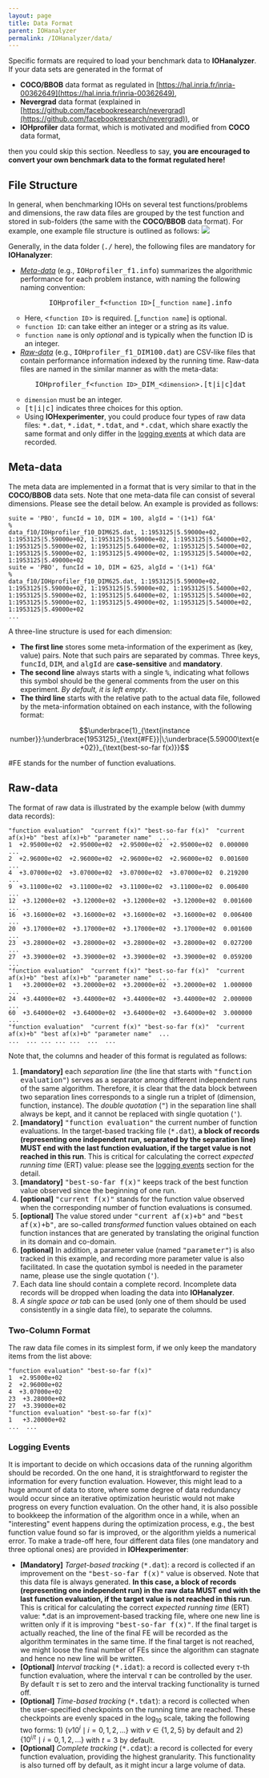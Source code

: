 ```yaml
---
layout: page
title: Data Format
parent: IOHanalyzer
permalink: /IOHanalyzer/data/
--- 
```


Specific formats are required to load your benchmark data to **IOHanalyzer**. If your data sets are generated in the format of

* **COCO/BBOB** data format as regulated in [https://hal.inria.fr/inria-00362649](https://hal.inria.fr/inria-00362649),
* **Nevergrad** data format (explained in [https://github.com/facebookresearch/nevergrad](https://github.com/facebookresearch/nevergrad)), or
* **IOHprofiler** data format, which is motivated and modified from **COCO** data format,

then you could skip this section. Needless to say, **you are encouraged to convert your own benchmark data to the format regulated here!**

## File Structure
In general, when benchmarking IOHs on several test functions/problems and dimensions, the raw data files are grouped by the test function and stored in sub-folders (the same with the **COCO/BBOB** data format). For example, one example file structure is outlined as follows:
![](/assets/fig/data.jpg)

Generally, in the data folder (<tt>./</tt> here), the following files are mandatory for **IOHanalyzer**:

<ul>
    <li><a href="#meta-data"><i>Meta-data</i></a> (e.g., <tt>IOHprofiler_f1.info</tt>) summarizes the algorithmic performance for each problem instance, with naming the following naming convention:
    <p style="text-align:center"><tt>IOHprofiler_f<<code>function ID</code>>[_<code>function name</code>].info</tt></p>  
        <ul style="margin-left:-15px;">
            <li> Here, <<code>function ID</code>> is required. [_<code>function name</code>] is optional.</li>
            <li><code>function ID</code>: can take  either an integer or a string as its value.</li>
            <li><code>function name</code> is only <i>optional</i> and is typically when the function ID is an integer.</li>
        </ul>
    </li>
    <li><a href="#raw-data"><i>Raw-data</i></a> (e.g., <tt>IOHprofiler_f1_DIM100.dat</tt>) are CSV-like files that contain performance information indexed by the running time. Raw-data files are named in the similar manner as with the meta-data:
    <p style="text-align:center"><tt>IOHprofiler_f<<code>function ID</code>>_DIM_<<code>dimension</code>>.[t|i|c]dat</tt></p>
    <ul style="margin-left:-15px;">
        <li><code>dimension</code> must be an integer.</li>
        <li><tt>[t|i|c]</tt> indicates three choices for this option.</li>
        <li>Using <b>IOHexperimenter</b>, you could produce four types of raw data files: <tt>*.dat</tt>, <tt>*.idat</tt>, <tt>*.tdat</tt>, and <tt>*.cdat</tt>, which share exactly the same format and only differ in the <a href="#logging-events">logging events</a> at which data are recorded.</li>
    </ul>
    </li>
</ul>

## <a name="meta-data"></a>Meta-data

 The meta data are implemented in a format that is very similar to that in the **COCO/BBOB** data sets. Note that one meta-data file can consist of several dimensions. Please see the detail below. An example is provided as follows:

```{bash}
suite = 'PBO', funcId = 10, DIM = 100, algId = '(1+1) fGA'
%
data_f10/IOHprofiler_f10_DIM625.dat, 1:1953125|5.59000e+02,
1:1953125|5.59000e+02, 1:1953125|5.59000e+02, 1:1953125|5.54000e+02,
1:1953125|5.59000e+02, 1:1953125|5.64000e+02, 1:1953125|5.54000e+02,
1:1953125|5.59000e+02, 1:1953125|5.49000e+02, 1:1953125|5.54000e+02,
1:1953125|5.49000e+02
suite = 'PBO', funcId = 10, DIM = 625, algId = '(1+1) fGA'
%
data_f10/IOHprofiler_f10_DIM625.dat, 1:1953125|5.59000e+02,
1:1953125|5.59000e+02, 1:1953125|5.59000e+02, 1:1953125|5.54000e+02,
1:1953125|5.59000e+02, 1:1953125|5.64000e+02, 1:1953125|5.54000e+02,
1:1953125|5.59000e+02, 1:1953125|5.49000e+02, 1:1953125|5.54000e+02,
1:1953125|5.49000e+02
...
```

A three-line structure is used for each dimension:

* **The first line** stores some meta-information of the experiment as (key, value) pairs. Note that such pairs are separated by commas. Three keys, <tt>funcId</tt>, <tt>DIM</tt>, and <tt>algId</tt> are **case-sensitive** and **mandatory**.
* **The second line** always starts with a single <tt>%</tt>, indicating what follows this symbol should be the general comments from the user on this experiment. _By default, it is left empty_.
* **The third line** starts with the relative path to the actual data file, followed by the meta-information obtained on each instance, with the following format: 
<p style="text-align:center">$$\underbrace{1}_{\text{instance number}}:\underbrace{1953125}_{\text{#FE}}|\;\underbrace{5.59000\text{e+02}}_{\text{best-so-far f(x)}}$$</p>

$\text{#FE}$ stands for the number of function evaluations.

## <a name="raw-data"></a>Raw-data

The format of raw data is illustrated by the example below (with dummy data records):

```{bash}
"function evaluation"  "current f(x)" "best-so-far f(x)"  "current af(x)+b" "best af(x)+b" "parameter name"  ...
1  +2.95000e+02  +2.95000e+02  +2.95000e+02  +2.95000e+02  0.000000  ...
2  +2.96000e+02  +2.96000e+02  +2.96000e+02  +2.96000e+02  0.001600  ...
4  +3.07000e+02  +3.07000e+02  +3.07000e+02  +3.07000e+02  0.219200  ...
9  +3.11000e+02  +3.11000e+02  +3.11000e+02  +3.11000e+02  0.006400  ...
12  +3.12000e+02  +3.12000e+02  +3.12000e+02  +3.12000e+02  0.001600  ...
16  +3.16000e+02  +3.16000e+02  +3.16000e+02  +3.16000e+02  0.006400  ...
20  +3.17000e+02  +3.17000e+02  +3.17000e+02  +3.17000e+02  0.001600  ...
23  +3.28000e+02  +3.28000e+02  +3.28000e+02  +3.28000e+02  0.027200  ...
27  +3.39000e+02  +3.39000e+02  +3.39000e+02  +3.39000e+02  0.059200  ...
"function evaluation"  "current f(x)" "best-so-far f(x)"  "current af(x)+b" "best af(x)+b" "parameter name"  ...
1   +3.20000e+02  +3.20000e+02  +3.20000e+02  +3.20000e+02  1.000000  ...
24  +3.44000e+02  +3.44000e+02  +3.44000e+02  +3.44000e+02  2.000000  ...
60  +3.64000e+02  +3.64000e+02  +3.64000e+02  +3.64000e+02  3.000000  ...
"function evaluation"  "current f(x)" "best-so-far f(x)"  "current af(x)+b" "best af(x)+b" "parameter name"  ...
...  ... ... ... ...  ...  ...
```

Note that, the columns and header of this format is regulated as follows:

1. **[mandatory]** each _separation line_ (the line that starts with <tt>"function evaluation"</tt>) serves as a separator among different independent runs of the same algorithm. Therefore, it is clear that the data block between two separation lines corresponds to a single run a triplet of (dimension, function, instance). The _double quotation_ (<tt>"</tt>) in the separation line shall always be kept, and it cannot be replaced with single quotation (<tt>'</tt>).
2. **[mandatory]** <tt>"function evaluation"</tt> the current number of function evaluations. In the target-based tracking file (<tt>*.dat</tt>), **a block of records (representing one independent run, separated by the separation line) MUST end with the last function evaluation, if the target value is not reached in this run**. This is critical for calculating the correct _expected running time_ (ERT) value: please see the [logging events](#logging-events) section for the detail.
3. **[mandatory]** <tt>"best-so-far f(x)"</tt> keeps track of the best function value observed since the beginning of one run.
4. **[optional]** <tt>"current f(x)"</tt> stands for the function value observed when the corresponding number of function evaluations is consumed.
5. **[optional]** The value stored under <tt>"current af(x)+b"</tt> and <tt>"best af(x)+b"</tt>, are so-called _transformed_ function values obtained on each function instances that are generated by translating the original function in its domain and co-domain.
6. **[optional]** In addition, a parameter value (named <tt>"parameter"</tt>) is also tracked in this example, and recording more parameter value is also facilitated. In case the quotation symbol is needed in the parameter name, please use the single quotation (<tt>'</tt>).
7. Each data line should contain a complete record. Incomplete data records will be dropped when loading the data into **IOHanalyzer**.
8. _A single space or tab_ can be used (only one of them should be used consistently in a single data file), to separate the columns.

### Two-Column Format

The raw data file comes in its simplest form, if we only keep the mandatory items from the list above:

```{bash}
"function evaluation" "best-so-far f(x)"
1  +2.95000e+02
2  +2.96000e+02
4  +3.07000e+02  
23  +3.28000e+02
27  +3.39000e+02
"function evaluation" "best-so-far f(x)"  
1   +3.20000e+02
...  ...
```

### <a name="logging-events"></a>Logging Events
It is important to decide on which occasions data of the running algorithm should be recorded. On the one hand, it is straightforward to register the information for every function evaluation. However, this might lead to a huge amount of data to store, where some degree of data redundancy would occur since an iterative optimization heuristic would not make progress on every function evaluation. On the other hand, it is also possible to bookkeep the information of the algorithm once in a while, when an "interesting" event happens during the optimization process, e.g., the best function value found so far is improved, or the algorithm yields a numerical error. To make a trade-off here, four different data files (one mandatory and three optional ones) are provided in **IOHexperimenter**:

* **[Mandatory]** _Target-based tracking_ (<tt>*.dat</tt>): a record is collected if an improvement on the <tt>"best-so-far f(x)"</tt> value is observed. Note that this data file is always generated. **In this case, a block of records (representing one independent run) in the raw data MUST end with the last function evaluation, if the target value is not reached in this run**. This is critical for calculating the correct _expected running time_ (ERT) value: *.dat is an improvement-based tracking file, where one new line is written only if it is improving <tt>"best-so-far f(x)"</tt>. If the final target is actually reached, the line of the final FE will be recorded as the algorithm terminates in the same time. If the final target is not reached, we might loose the final number of FEs since the algorithm can stagnate and hence no new line will be written.
* **[Optional]** _Interval tracking_ (<tt>*.idat</tt>): a record is collected every $\tau$-th function evaluation, where the interval $\tau$ can be controlled by the user. By default $\tau$ is set to zero and the interval tracking functionality is turned off.
* **[Optional]** _Time-based tracking_ (<tt>*.tdat</tt>): a record is collected when the user-specified checkpoints on the running time are reached. These checkpoints are evenly spaced in the $\log_{10}$ scale, taking the following two forms: 1) $\{v10^i \mid i = 0, 1,2, \ldots\}$ with $v\in \{1,2,5\}$ by default and 2) $\{10^{i / t} \mid i=0, 1,2,\ldots\}$ with $t=3$ by default.
* **[Optional]** _Complete tracking_ (<tt>*.cdat</tt>): a record is collected for every function evaluation, providing the highest granularity. This functionality is also turned off by default, as it might incur a large volume of data.
